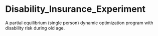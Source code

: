# Disability_Insurance_Experiment
A partial equilibrium (single person) dynamic optimization program with disability risk during old age.
